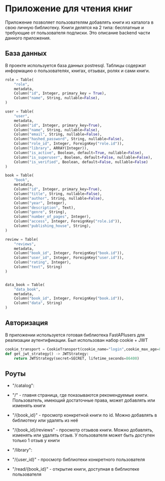 # Приложение для чтения книг
Приложение позволяет пользователям добавлять книги из каталога в свою личную библиотеку. Книги делятся на 2 типа: бесплатные и требующие от пользователя подписки. Это описание backend части данного приложения.

## База данных
В проекте используется база данных postresql. Таблицы содержат информацию о пользователях, книгах, отзывах, ролях и сами книги.

```python
role = Table(
    "role",
    metadata,
    Column("id", Integer, primary_key = True),
    Column("name", String, nullable=False),
)

user = Table(
    "user",
    metadata,
    Column("id", Integer, primary_key=True),
    Column("name", String, nullable=False),
    Column("email", String, nullable=False),
    Column("hashed_password", String, nullable=False),
    Column("role_id", Integer, ForeignKey("role.id")),
    Column("library", ARRAY(Integer)),
    Column("is_active", Boolean, default=True, nullable=False),
    Column("is_superuser", Boolean, default=False, nullable=False),
    Column("is_verified", Boolean, default=False, nullable=False)
)

book = Table(
    "book",
    metadata,
    Column("id", Integer, primary_key=True),
    Column("title", String, nullable=False),
    Column("author", String, nullable=False),
    Column("year", Integer),
    Column("description", Text),
    Column("genre", String),
    Column("number_of_pages", Integer),
    Column("access", Integer, ForeignKey("role.id")),
    Column("publishing_house", String),
)

review = Table(
    "reviews",
    metadata,
    Column("book_id", Integer, ForeignKey("book.id")),
    Column("user_id", Integer, ForeignKey("user.id")),
    Column("rating", Integer),
    Column("text", String)
)


data_book = Table(
    "data_book",
    metadata,
    Column("book_id", Integer, ForeignKey("book.id")),
    Column("data", String)
)

```

## Авторизация
В приложении используется готовая библиотека FastAPIusers для реализации аутентификации. Был использован набор cookie + JWT 

``` python
cookie_transport = CookieTransport(cookie_name="login",cookie_max_age=86400)
def get_jwt_strategy() -> JWTStrategy:
    return JWTStrategy(secret=SECRET, lifetime_seconds=86400)
```

## Роуты
* "/catalog":
* "/" - главня страница, где показываются рекомендуемые книги. Пользователь, имеющий достаточные права, может добавлять или изменять книги
* "/{book_id}" - просмотр конкретной книги по id. Можно добавлять в библиотеку или удалять из неё
* "/{book_id}/reviews" - просмотр отзывов книги. Можно добавлять, изменять или удалять отзыв. У пользователя может быть доступен только 1 отзыв у книги

* "/library":
* "/{user_id}" - просмотр библиотеки конкретного пользователя
* "/read/{book_id}" - открытие книги, доступная в библиотеке пользователя 


